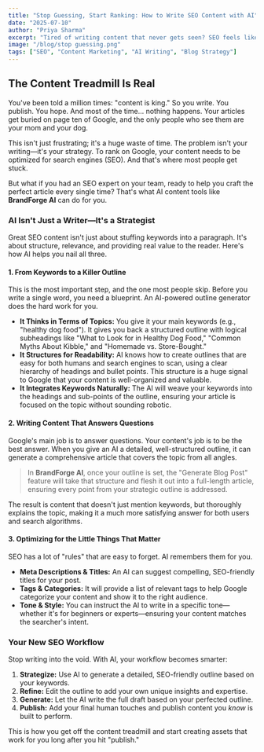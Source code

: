 ```yaml
---
title: "Stop Guessing, Start Ranking: How to Write SEO Content with AI"
date: "2025-07-10"
author: "Priya Sharma"
excerpt: "Tired of writing content that never gets seen? SEO feels like a dark art, but AI can be your guiding light. Learn how to use AI to create blog posts that Google and your readers will love."
image: "/blog/stop guessing.png"
tags: ["SEO", "Content Marketing", "AI Writing", "Blog Strategy"]
---
```


## The Content Treadmill Is Real

You've been told a million times: "content is king." So you write. You publish. You hope. And most of the time... nothing happens. Your articles get buried on page ten of Google, and the only people who see them are your mom and your dog.

This isn't just frustrating; it's a huge waste of time. The problem isn't your writing—it's your strategy. To rank on Google, your content needs to be optimized for search engines (SEO). And that's where most people get stuck.

But what if you had an SEO expert on your team, ready to help you craft the perfect article every single time? That's what AI content tools like **BrandForge AI** can do for you.

### AI Isn't Just a Writer—It's a Strategist

Great SEO content isn't just about stuffing keywords into a paragraph. It's about structure, relevance, and providing real value to the reader. Here's how AI helps you nail all three.

#### 1. From Keywords to a Killer Outline

This is the most important step, and the one most people skip. Before you write a single word, you need a blueprint. An AI-powered outline generator does the hard work for you.

- **It Thinks in Terms of Topics:** You give it your main keywords (e.g., "healthy dog food"). It gives you back a structured outline with logical subheadings like "What to Look for in Healthy Dog Food," "Common Myths About Kibble," and "Homemade vs. Store-Bought."
- **It Structures for Readability:** AI knows how to create outlines that are easy for both humans and search engines to scan, using a clear hierarchy of headings and bullet points. This structure is a huge signal to Google that your content is well-organized and valuable.
- **It Integrates Keywords Naturally:** The AI will weave your keywords into the headings and sub-points of the outline, ensuring your article is focused on the topic without sounding robotic.

#### 2. Writing Content That Answers Questions

Google's main job is to answer questions. Your content's job is to be the best answer. When you give an AI a detailed, well-structured outline, it can generate a comprehensive article that covers the topic from all angles.

> In **BrandForge AI**, once your outline is set, the "Generate Blog Post" feature will take that structure and flesh it out into a full-length article, ensuring every point from your strategic outline is addressed.

The result is content that doesn't just mention keywords, but thoroughly explains the topic, making it a much more satisfying answer for both users and search algorithms.

#### 3. Optimizing for the Little Things That Matter

SEO has a lot of "rules" that are easy to forget. AI remembers them for you.

- **Meta Descriptions & Titles:** An AI can suggest compelling, SEO-friendly titles for your post.
- **Tags & Categories:** It will provide a list of relevant tags to help Google categorize your content and show it to the right audience.
- **Tone & Style:** You can instruct the AI to write in a specific tone—whether it's for beginners or experts—ensuring your content matches the searcher's intent.

### Your New SEO Workflow

Stop writing into the void. With AI, your workflow becomes smarter:

1.  **Strategize:** Use AI to generate a detailed, SEO-friendly outline based on your keywords.
2.  **Refine:** Edit the outline to add your own unique insights and expertise.
3.  **Generate:** Let the AI write the full draft based on your perfected outline.
4.  **Publish:** Add your final human touches and publish content you *know* is built to perform.

This is how you get off the content treadmill and start creating assets that work for you long after you hit "publish."

